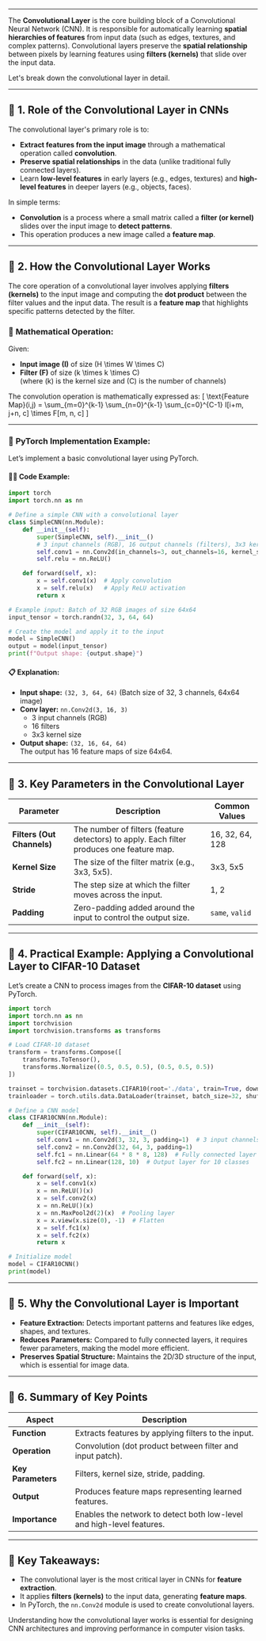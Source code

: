 
---

The **Convolutional Layer** is the core building block of a Convolutional Neural Network (CNN). It is responsible for automatically learning **spatial hierarchies of features** from input data (such as edges, textures, and complex patterns). Convolutional layers preserve the **spatial relationship** between pixels by learning features using **filters (kernels)** that slide over the input data.

Let's break down the convolutional layer in detail.

---

## 📌 **1. Role of the Convolutional Layer in CNNs**

The convolutional layer's primary role is to:
- **Extract features from the input image** through a mathematical operation called **convolution**.
- **Preserve spatial relationships** in the data (unlike traditional fully connected layers).
- Learn **low-level features** in early layers (e.g., edges, textures) and **high-level features** in deeper layers (e.g., objects, faces).

In simple terms:
- **Convolution** is a process where a small matrix called a **filter (or kernel)** slides over the input image to **detect patterns**.
- This operation produces a new image called a **feature map**.

---

## 📌 **2. How the Convolutional Layer Works**

The core operation of a convolutional layer involves applying **filters (kernels)** to the input image and computing the **dot product** between the filter values and the input data. The result is a **feature map** that highlights specific patterns detected by the filter.

### 🧮 **Mathematical Operation:**

Given:
- **Input image (I)** of size \(H \times W \times C\)
- **Filter (F)** of size \(k \times k \times C\)  
  (where \(k\) is the kernel size and \(C\) is the number of channels)
  
The convolution operation is mathematically expressed as:
\[
\text{Feature Map}(i,j) = \sum_{m=0}^{k-1} \sum_{n=0}^{k-1} \sum_{c=0}^{C-1} I[i+m, j+n, c] \times F[m, n, c]
\]

---

### 🔧 **PyTorch Implementation Example:**

Let’s implement a basic convolutional layer using PyTorch.

#### 🧑‍💻 **Code Example:**
```python
import torch
import torch.nn as nn

# Define a simple CNN with a convolutional layer
class SimpleCNN(nn.Module):
    def __init__(self):
        super(SimpleCNN, self).__init__()
        # 3 input channels (RGB), 16 output channels (filters), 3x3 kernel
        self.conv1 = nn.Conv2d(in_channels=3, out_channels=16, kernel_size=3, stride=1, padding=1)
        self.relu = nn.ReLU()

    def forward(self, x):
        x = self.conv1(x)  # Apply convolution
        x = self.relu(x)   # Apply ReLU activation
        return x

# Example input: Batch of 32 RGB images of size 64x64
input_tensor = torch.randn(32, 3, 64, 64)

# Create the model and apply it to the input
model = SimpleCNN()
output = model(input_tensor)
print(f"Output shape: {output.shape}")
```

#### 📋 **Explanation:**
- **Input shape:** `(32, 3, 64, 64)` (Batch size of 32, 3 channels, 64x64 image)
- **Conv layer:** `nn.Conv2d(3, 16, 3)`  
  - 3 input channels (RGB)
  - 16 filters
  - 3x3 kernel size
- **Output shape:** `(32, 16, 64, 64)`  
  The output has 16 feature maps of size 64x64.

---

## 📌 **3. Key Parameters in the Convolutional Layer**

| **Parameter**  | **Description**                                             | **Common Values**        |
|----------------|-------------------------------------------------------------|-------------------------|
| **Filters (Out Channels)** | The number of filters (feature detectors) to apply. Each filter produces one feature map. | 16, 32, 64, 128         |
| **Kernel Size** | The size of the filter matrix (e.g., 3x3, 5x5).             | 3x3, 5x5                |
| **Stride**      | The step size at which the filter moves across the input.   | 1, 2                    |
| **Padding**     | Zero-padding added around the input to control the output size. | `same`, `valid`         |

---

## 📌 **4. Practical Example: Applying a Convolutional Layer to CIFAR-10 Dataset**

Let’s create a CNN to process images from the **CIFAR-10 dataset** using PyTorch.

```python
import torch
import torch.nn as nn
import torchvision
import torchvision.transforms as transforms

# Load CIFAR-10 dataset
transform = transforms.Compose([
    transforms.ToTensor(),
    transforms.Normalize((0.5, 0.5, 0.5), (0.5, 0.5, 0.5))
])

trainset = torchvision.datasets.CIFAR10(root='./data', train=True, download=True, transform=transform)
trainloader = torch.utils.data.DataLoader(trainset, batch_size=32, shuffle=True)

# Define a CNN model
class CIFAR10CNN(nn.Module):
    def __init__(self):
        super(CIFAR10CNN, self).__init__()
        self.conv1 = nn.Conv2d(3, 32, 3, padding=1)  # 3 input channels, 32 filters, 3x3 kernel
        self.conv2 = nn.Conv2d(32, 64, 3, padding=1)
        self.fc1 = nn.Linear(64 * 8 * 8, 128)  # Fully connected layer
        self.fc2 = nn.Linear(128, 10)  # Output layer for 10 classes

    def forward(self, x):
        x = self.conv1(x)
        x = nn.ReLU()(x)
        x = self.conv2(x)
        x = nn.ReLU()(x)
        x = nn.MaxPool2d(2)(x)  # Pooling layer
        x = x.view(x.size(0), -1)  # Flatten
        x = self.fc1(x)
        x = self.fc2(x)
        return x

# Initialize model
model = CIFAR10CNN()
print(model)
```

---

## 📌 **5. Why the Convolutional Layer is Important**

- **Feature Extraction:** Detects important patterns and features like edges, shapes, and textures.
- **Reduces Parameters:** Compared to fully connected layers, it requires fewer parameters, making the model more efficient.
- **Preserves Spatial Structure:** Maintains the 2D/3D structure of the input, which is essential for image data.

---

## 📌 **6. Summary of Key Points**

| **Aspect**               | **Description**                                                |
|--------------------------|----------------------------------------------------------------|
| **Function**              | Extracts features by applying filters to the input.            |
| **Operation**             | Convolution (dot product between filter and input patch).      |
| **Key Parameters**        | Filters, kernel size, stride, padding.                         |
| **Output**                | Produces feature maps representing learned features.           |
| **Importance**            | Enables the network to detect both low-level and high-level features. |

---

## 🔑 **Key Takeaways:**

- The convolutional layer is the most critical layer in CNNs for **feature extraction**.
- It applies **filters (kernels)** to the input data, generating **feature maps**.
- In PyTorch, the `nn.Conv2d` module is used to create convolutional layers.
  
Understanding how the convolutional layer works is essential for designing CNN architectures and improving performance in computer vision tasks.